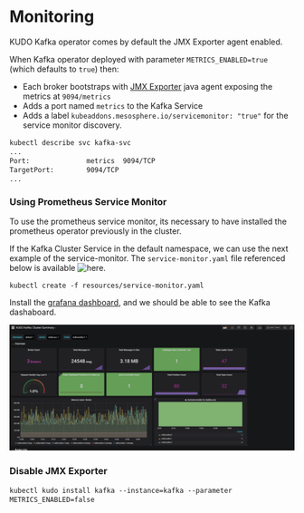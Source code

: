 # Monitoring

KUDO Kafka operator comes by default the JMX Exporter agent enabled. 

When Kafka operator deployed with parameter `METRICS_ENABLED=true` (which defaults to `true`) then:

- Each broker bootstraps with [JMX Exporter](https://github.com/prometheus/jmx_exporter) java agent exposing the metrics at `9094/metrics`
- Adds a port named `metrics` to the Kafka Service
- Adds a label `kubeaddons.mesosphere.io/servicemonitor: "true"` for the service monitor discovery. 


```
kubectl describe svc kafka-svc
...
Port:              metrics  9094/TCP
TargetPort:        9094/TCP
...
```

### Using Prometheus Service Monitor

To use the prometheus service monitor, its necessary to have installed the prometheus operator previously in the cluster.

If the Kafka Cluster Service in the default namespace, we can use the next example of the service-monitor. The `service-monitor.yaml` file referenced below is available ![here](https://raw.githubusercontent.com/kudobuilder/operators/master/repository/kafka/docs/v0.1/resources/service-monitor.yaml).
```
kubectl create -f resources/service-monitor.yaml
```

Install the [grafana dashboard](./resources/grafana-dashboard.json), and we should be able to see the Kafka dashaboard.

![Grafana Dashboards](./resources/grafana-capture.png)

### Disable JMX Exporter

 ```
kubectl kudo install kafka --instance=kafka --parameter METRICS_ENABLED=false
 ```

